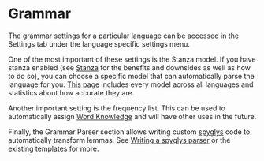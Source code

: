 # Grammar

The grammar settings for a particular language can be accessed in the Settings tab under the language specific settings menu.

One of the most important of these settings is the Stanza model.
If you have stanza enabled (see [Stanza](stanza.md) for the benefits and downsides as well as how to do so), you can choose a specific model that can automatically parse the language for you.
[This page](https://stanfordnlp.github.io/stanza/performance.html) includes every model across all languages and statistics about how accurate they are.

Another important setting is the frequency list. This can be used to automatically assign [Word Knowledge](word_knowledge.md) and will have other uses in the future.

Finally, the Grammar Parser section allows writing custom [spyglys](https://github.com/BrewingWeasel/spyglys) code to automatically transform lemmas. See [Writing a spyglys parser](spyglys_parser.md) or the existing templates for more.
